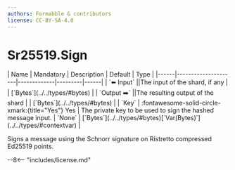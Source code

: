 ```yaml
---
authors: Formabble & contributors
license: CC-BY-SA-4.0
---
```



# Sr25519.Sign

<div class="sh-parameters" markdown="1">
| Name | Mandatory | Description | Default | Type |
|------|---------------------|-------------|---------|------|
| `⬅️ Input` ||The input of the shard, if any | | [`Bytes`](../../types/#bytes) |
| `Output ➡️` ||The resulting output of the shard | | [`Bytes`](../../types/#bytes) |
| `Key` | :fontawesome-solid-circle-xmark:{title="Yes"} Yes  | The private key to be used to sign the hashed message input. | `None` | [`Bytes`](../../types/#bytes)[`Var(Bytes)`](../../types/#contextvar) |

</div>

Signs a message using the Schnorr signature on Ristretto compressed Ed25519 points.

--8<-- "includes/license.md"


